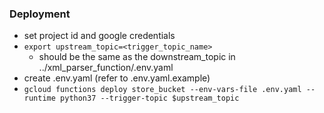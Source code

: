 ### Deployment
- set project id and google credentials
- `export upstream_topic=<trigger_topic_name>`
    * should be the same as the downstream_topic in ../xml_parser_function/.env.yaml
- create .env.yaml (refer to .env.yaml.example)
- `gcloud functions deploy store_bucket --env-vars-file .env.yaml --runtime python37 --trigger-topic $upstream_topic`